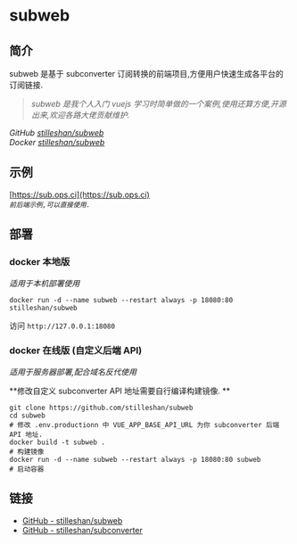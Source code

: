 # subweb
## 简介
subweb 是基于 subconverter 订阅转换的前端项目,方便用户快速生成各平台的订阅链接.

> *subweb 是我个人入门 vuejs 学习时简单做的一个案例,使用还算方便,开源出来,欢迎各路大佬贡献维护.*

*GitHub [stilleshan/subweb](https://github.com/stilleshan/subweb)  
Docker [stilleshan/subweb](https://hub.docker.com/r/stilleshan/subweb)*

## 示例
[https://sub.ops.ci](https://sub.ops.ci)  
*`前后端示例,可以直接使用.`*

## 部署
### docker 本地版
*适用于本机部署使用*
```shell
docker run -d --name subweb --restart always -p 18080:80 stilleshan/subweb
```

访问 `http://127.0.0.1:18080`

### docker 在线版 (自定义后端 API)
*适用于服务器部署,配合域名反代使用*

**修改自定义 subconverter API 地址需要自行编译构建镜像. ** 
```shell
git clone https://github.com/stilleshan/subweb
cd subweb
# 修改 .env.productionn 中 VUE_APP_BASE_API_URL 为你 subconverter 后端 API 地址.
docker build -t subweb .
# 构建镜像
docker run -d --name subweb --restart always -p 18080:80 subweb
# 启动容器
```

## 链接
- [GitHub - stilleshan/subweb](https://github.com/stilleshan/subweb)
- [GitHub - stilleshan/subconverter](https://github.com/stilleshan/subconverter)
